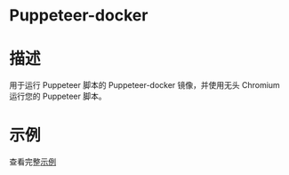 # Puppeteer-docker

# 描述
用于运行 Puppeteer 脚本的 Puppeteer-docker 镜像，并使用无头 Chromium 运行您的 Puppeteer 脚本。

# 示例
查看完整[示例](https://www.puppeteer-docker.com/?page_id=55600)


